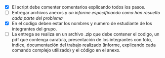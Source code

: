 
- [x] El script debe comenter comentarios explicando todos los pasos. 
- [ ] Entregar archivos anexos y *un informe especificando como han resuelto cada parte del problema*
- [x] En el codigo deben estar los nombres y numero de estudiante de los integrantes del grupo.
- [ ]  La entrega se realiza en un archivo .zip que debe contener el codigo, un pdf que contenga caratula, presentación de los integrantes con foto, índice, documentación del trabajo realizado (informe, explicando cada comando complejo utilizado) y el código en el anexo.